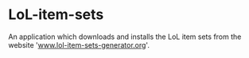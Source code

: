 # LoL-item-sets
An application which downloads and installs the LoL item sets from the website 'www.lol-item-sets-generator.org'.
